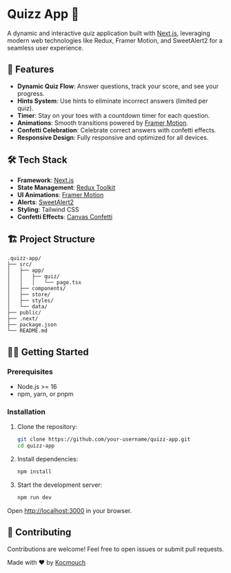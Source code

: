 # Quizz App 🎉

A dynamic and interactive quiz application built with [Next.js](https://nextjs.org), leveraging modern web technologies like Redux, Framer Motion, and SweetAlert2 for a seamless user experience.

## 🚀 Features

- **Dynamic Quiz Flow**: Answer questions, track your score, and see your progress.
- **Hints System**: Use hints to eliminate incorrect answers (limited per quiz).
- **Timer**: Stay on your toes with a countdown timer for each question.
- **Animations**: Smooth transitions powered by [Framer Motion](https://www.framer.com/motion/).
- **Confetti Celebration**: Celebrate correct answers with confetti effects.
- **Responsive Design**: Fully responsive and optimized for all devices.

## 🛠️ Tech Stack

- **Framework**: [Next.js](https://nextjs.org)
- **State Management**: [Redux Toolkit](https://redux-toolkit.js.org)
- **UI Animations**: [Framer Motion](https://www.framer.com/motion/)
- **Alerts**: [SweetAlert2](https://sweetalert2.github.io)
- **Styling**: Tailwind CSS
- **Confetti Effects**: [Canvas Confetti](https://www.npmjs.com/package/canvas-confetti)

## 🏗️ Project Structure

```
.quizz-app/
├── src/
│   ├── app/
│   │   ├── quiz/
│   │   │   └── page.tsx
│   ├── components/
│   ├── store/
│   ├── styles/
│   └── data/
├── public/
├── .next/
├── package.json
└── README.md
```

## 🧑‍💻 Getting Started

### Prerequisites

- Node.js >= 16
- npm, yarn, or pnpm

### Installation

1. Clone the repository:
   ```bash
   git clone https://github.com/your-username/quizz-app.git
   cd quizz-app
   ```
2. Install dependencies:
   ```bash
   npm install
   ```
3. Start the development server:
   ```bash
   npm run dev
   ```

Open [http://localhost:3000](http://localhost:3000) in your browser.

## 🤝 Contributing

Contributions are welcome! Feel free to open issues or submit pull requests.

Made with ❤️ by [Kocmouch](https://kocmouch.xyz/)